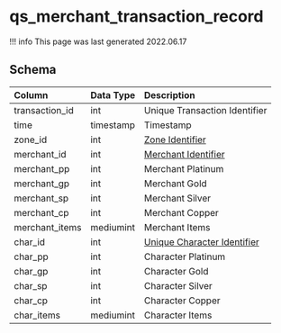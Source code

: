 # qs_merchant_transaction_record

!!! info
	This page was last generated 2022.06.17

## Schema

| Column | Data Type | Description |
| :--- | :--- | :--- |
| transaction_id | int | Unique Transaction Identifier |
| time | timestamp | Timestamp |
| zone_id | int | [Zone Identifier](../../../../server/zones/zone-list) |
| merchant_id | int | [Merchant Identifier](../../schema/merchants/merchantlist.md) |
| merchant_pp | int | Merchant Platinum |
| merchant_gp | int | Merchant Gold |
| merchant_sp | int | Merchant Silver |
| merchant_cp | int | Merchant Copper |
| merchant_items | mediumint | Merchant Items |
| char_id | int | [Unique Character Identifier](../../schema/characters/character_data.md) |
| char_pp | int | Character Platinum |
| char_gp | int | Character Gold |
| char_sp | int | Character Silver |
| char_cp | int | Character Copper |
| char_items | mediumint | Character Items |

